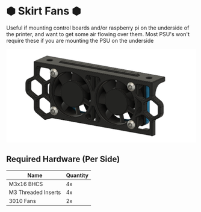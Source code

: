 # &#x2B22; Skirt Fans &#x2B22;
Useful if mounting control boards and/or raspberry pi on the underside of the printer, and want to get some air flowing over them. Most PSU's won't require these if you are mounting the PSU on the underside

![image](/Mods/Alexander_T-Moss/Skirt_Fans/Images/Skirt_Fans.png)


## Required Hardware (Per Side)
| Name | Quantity |
| --- | --- |
| M3x16 BHCS | 4x |
| M3 Threaded Inserts | 4x |
| 3010 Fans | 2x |
